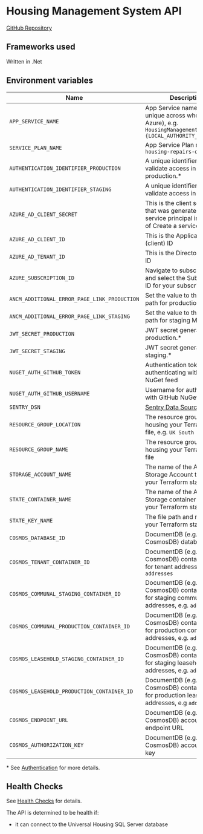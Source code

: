 # Housing Management System API

<a class="badge badge--secondary" href="https://github.com/City-of-Lincoln-Council/HousingManagementSystemApi">GitHub Repository</a>

## Frameworks used

Written in .Net

## Environment variables
| Name                                   | Description                                                                                                       |
|----------------------------------------|-------------------------------------------------------------------------------------------------------------------|
| `APP_SERVICE_NAME`                     | App Service name (must be unique across whole of Azure), e.g. `HousingManagementSystemApi-{LOCAL_AUTHORITY_NAME}` |
| `SERVICE_PLAN_NAME`                    | App Service Plan name, e.g. `housing-repairs-online`                                                              |
| `AUTHENTICATION_IDENTIFIER_PRODUCTION` | A unique identifier used to validate access in production.*                                                       |
| `AUTHENTICATION_IDENTIFIER_STAGING`    | A unique identifier used to validate access in staging.*                                                          |
| `AZURE_AD_CLIENT_SECRET`               | This is the client secret value that was generated for the service principal in section 4 of Create a service     |
| `AZURE_AD_CLIENT_ID`                   | This is the Application (client) ID                                                                               |
| `AZURE_AD_TENANT_ID`                   | This is the Directory (tenant) ID                                                                                 |
| `AZURE_SUBSCRIPTION_ID`                | Navigate to subscriptions and select the Subscription ID for your subscription                                    |
| `ANCM_ADDITIONAL_ERROR_PAGE_LINK_PRODUCTION`  | Set the value to the correct path for production Module                                          |
| `ANCM_ADDITIONAL_ERROR_PAGE_LINK_STAGING`  | Set the value to the correct path for staging Module                                                |
| `JWT_SECRET_PRODUCTION`                | JWT secret generated for for production.*                                                                         |
| `JWT_SECRET_STAGING`                   | JWT secret generated for for staging.*                                                                            |
| `NUGET_AUTH_GITHUB_TOKEN`              | Authentication token for authenticating with GitHub NuGet feed                                                    |
| `NUGET_AUTH_GITHUB_USERNAME`           | Username for authenticating with GitHub NuGet feed                                                                |
| `SENTRY_DSN`                           | [Sentry Data Source Name](https://docs.sentry.io/product/sentry-basics/dsn-explainer/)                            |
| `RESOURCE_GROUP_LOCATION`              | The resource group location housing your Terraform state file, e.g. `UK South`                                    |
| `RESOURCE_GROUP_NAME`                  | The resource group name housing your Terraform state file                                                         |
| `STORAGE_ACCOUNT_NAME`                 | The name of the Azure Storage Account to house your Terraform state file                                          |
| `STATE_CONTAINER_NAME`                 | The name of the Azure Blob Storage container to house your Terraform state file                                   |
| `STATE_KEY_NAME`                       | The file path and name of your Terraform state file                                                               |
| `COSMOS_DATABASE_ID`                   | DocumentDB (e.g. CosmosDB) database name                                                                          |
| `COSMOS_TENANT_CONTAINER_ID`           | DocumentDB (e.g. CosmosDB) container name for tenant addresses, e.g. `addresses`                                  |
| `COSMOS_COMMUNAL_STAGING_CONTAINER_ID`    | DocumentDB (e.g. CosmosDB) container name for staging communal addresses, e.g. `addresses`                     |
| `COSMOS_COMMUNAL_PRODUCTION_CONTAINER_ID` | DocumentDB (e.g. CosmosDB) container name for production communal addresses, e.g. `addresses`                  |
| `COSMOS_LEASEHOLD_STAGING_CONTAINER_ID`   | DocumentDB (e.g. CosmosDB) container name for staging leasehold addresses, e.g. `addresses`                    |
| `COSMOS_LEASEHOLD_PRODUCTION_CONTAINER_ID`| DocumentDB (e.g. CosmosDB) container name for production leasehold addresses, e.g `addresses`                  |
| `COSMOS_ENDPOINT_URL`                  | DocumentDB (e.g. CosmosDB) account endpoint URL                                                                   |
| `COSMOS_AUTHORIZATION_KEY`             | DocumentDB (e.g. CosmosDB) account primary key                                                                    |
\* See [Authentication](../apis/authentication) for more details.

## Health Checks

See [Health Checks](../apis/health-checks) for details.

The API is determined to be health if:

- it can connect to the Universal Housing SQL Server database
